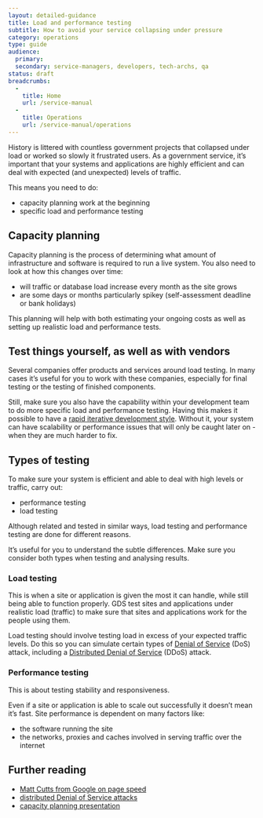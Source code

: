 ```yaml
---
layout: detailed-guidance
title: Load and performance testing
subtitle: How to avoid your service collapsing under pressure
category: operations
type: guide
audience:
  primary: 
  secondary: service-managers, developers, tech-archs, qa
status: draft
breadcrumbs:
  -
    title: Home
    url: /service-manual
  -
    title: Operations
    url: /service-manual/operations
---
```


History is littered with countless government projects that collapsed under load or worked so slowly it frustrated users. 
As a government service, it’s important that your systems and applications are highly efficient and can deal with expected (and unexpected) levels of traffic.

This means you need to do:

* capacity planning work at the beginning
* specific load and performance testing

## Capacity planning

Capacity planning is the process of determining what amount of infrastructure and software is required to run a live system.
You also need to look at how this changes over time: 

* will traffic or database load increase every month as the site grows
* are some days or months particularly spikey (self-assessment deadline or bank holidays) 

This planning will help with both estimating your ongoing costs as well as setting up realistic load and performance tests.

## Test things yourself, as well as with vendors

Several companies offer products and services around load testing. In many cases it’s useful for you to work with these companies, especially for final testing or the testing of finished components.

Still, make sure you also have the capability within your development team to do more specific load and performance testing. Having this makes it possible to have a [rapid iterative development style](/service-manual/agile). Without it, your system can have scalability or performance issues that will only be caught later on - when they are much harder to fix.

## Types of testing

To make sure your system is efficient and able to deal with high levels or traffic, carry out:

* performance testing
* load testing

Although related and tested in similar ways, load testing and performance testing are done for different reasons. 

It’s useful for you to understand the subtle differences. Make sure you consider both types when testing and analysing results.

### Load testing

This is when a site or application is given the most it can handle, while still being able to function properly. 
GDS test sites and applications under realistic load (traffic) to make sure that sites and applications work for the people using them. 

Load testing should involve testing load in excess of your expected traffic levels. Do this so you can simulate certain types of [Denial of Service](http://en.wikipedia.org/wiki/Denial-of-service_attack) (DoS) attack, including a [Distributed Denial of Service](http://en.wikipedia.org/wiki/Denial-of-service_attack#Distributed_attack) (DDoS) attack.

### Performance testing

This is about testing stability and responsiveness. 

Even if a site or application is able to scale out successfully it doesn’t mean it’s fast. Site performance is dependent on many factors like:

* the software running the site
* the networks, proxies and caches involved in serving traffic over the internet
 
## Further reading

* [Matt Cutts from Google on page speed](http://www.mattcutts.com/blog/site-speed/)
* [distributed Denial of Service attacks](http://en.wikipedia.org/wiki/Denial-of-service_attack)
* [capacity planning presentation](http://www.slideshare.net/jallspaw/velocity2008-capacity-management1-484676)
